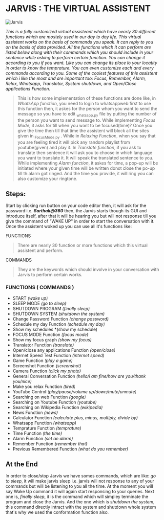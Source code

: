 # **JARVIS : THE VIRTUAL ASSISTENT**

![Jarvis](https://github.com/Sarthak-code360/Jarvis_Virtual_Assistant/assets/74900672/8039f08d-5b75-4d09-a615-d6b958c5efb8)


_This is a *fully customized virtual assisteant* which have nearly 30 different functions which are mostely used in our day to day life. This virtual assistent works on the basis of commands you speak. It can reply to you on the basis of data provided. All the functions which it can perform are listed below along with their commands which you should include in your sentence while asking to perform certain function. You can change it according to you if you want. Like you can change its place lo your locatity in order to know the temprature. You can even customize each and every commands according to you.
Some of the coolest features of this assistent which i like the most and are important too: Focus, Remember, Alarm, Relax, Whatsapp, Translator, System shutdown, and Open/Close applications Function._
>This is how some implementation of these functions are done like, in _WhatsApp function_, you need to login to whatsappweb first to use this function then, it askes for the person whom you want to send the message so you have to edit  <sub>whatsapp.py</sub>  file by putting the number of the person you want to send message to.
While implementing _Focus Mode_, it asks for till when you want to be focused(time)? Once you give the time then till that time the assistent will block all the sites given in  <sub>FocusMode.py</sub>  .
While in _Relaxing Function_, when you say that you are feeling tired it will pick any random playlist from youtube(given) and play it.
In _Translate function_, if you ask to translate then sentence it will ask you to choose in which language you want to translate it. It will speak the translated sentence to you.
While implementing _Alarm function_, it askes for time, a pop-up will be initiated where your given time will be written donot close the po-up till th alarm got ringed. And the time you provide, it will ring you can also customize your ringtone.


## Steps:
Start by clicking run button on your code editor
then, it will ask for the password i.e. **_Sarthak@360_**
then, the Jarvis starts though its GUI and introduce itself, after that it will be hearing you but will not response till you give the command of "WAKE UP" in order to start the conversation with it.
Once the assistent woked up you can use all it's functions like:

FUNCTIONS
>There are nearly 30 function or more functions which this virtual assistent and perform.

COMMANDS
>They are the keywords which should involve in your conversation with Jarvis to perform certain works.

###  FUNCTIONS                                ( COMMANDS )

- START                                      *(wake up)*                           
- SLEEP MODE                               *(go to sleep)*
- SHUTDOWN PROGRAM                        *(finally sleep)*
- SHUTDOWN SYSTEM                       *(shutdown the system)*
- Change Password Function                *(change password)*
- Schedule my day Function                *(schedule my day)*
- Show my schedules                       *(show my schedule)
- FOCUS MODE Function                     *(focus mode)*
- Show my focus graph                     *(show my focus)*
- Translator Function                     *(translate)*
- Open/close any applications Function    *(open/close)*
- Internet Speed Test Function            *(internet speed)*
- Game Function                           *(play a game)*
- Screenshot Function                     *(screenshot)*
- Camera Function                         *(click my photo)*
- General Conversation Function         *(hello/i am fine/how are you/thank you/nice)*
- Make you relax Function                  *(tired)*
- YouTube Control                       *(play/pause/volume up/down/mute/unmute)*
- Searching on web Function                  *(google)*
- Searching on Youtube Function              *(youtube)*
- Searching on Wikipedia Function            *(wikipedia)*
- News Function                               *(news)*
- Calculator Function                  *(calculate plus, minus, multiply, divide by)*
- Whatsapp Function                          *(whatsapp)*
- Temprature Function                        *(temprature)*
- Time Function                               *(the time)*
- Alarm Function                            *(set an alarm)*
- Remember Function                         *(remember that)*
- Previous Remembered Function           *(what do you remember)*


## At the End
In order to close/stop Jarvis we have somes commands, which are like:
_go to sleep_, it will make jarvis sleep i.e. jarvis will not response to any of your commands but will be listening to you all the time. At the moment you will say Wake Up command it will again start responsing to your queries.
Next one is, _finally sleep_, it is the command which will simpley terminate the program and close the Jarvis. And the one which is _shutdown the system_, this command directly intract with the system and shutdown whole system that's why we used the conformation function also.
